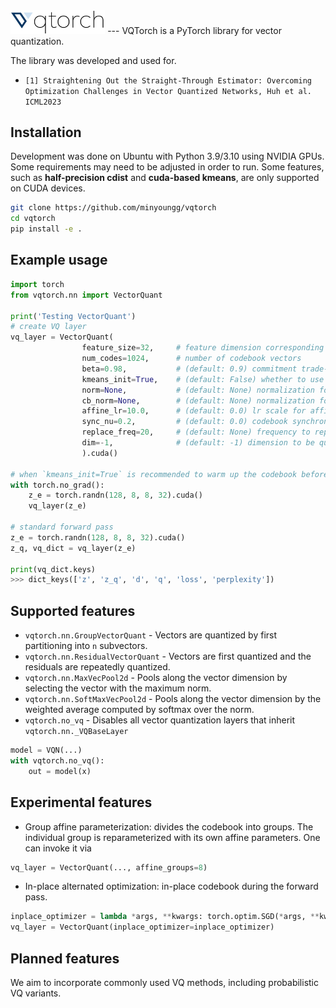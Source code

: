 <img src="./assets/vqtorch-logo.png"  width="30%">
---
VQTorch is a PyTorch library for vector quantization. 

The library was developed and used for.   
- `[1] Straightening Out the Straight-Through Estimator: Overcoming Optimization Challenges in Vector Quantized Networks, Huh et al. ICML2023`

## Installation
Development was done on Ubuntu with Python 3.9/3.10 using NVIDIA GPUs. Some requirements may need to be adjusted in order to run.
Some features, such as <b>half-precision cdist</b> and <b>cuda-based kmeans</b>, are only supported on CUDA devices.

```bash
git clone https://github.com/minyoungg/vqtorch
cd vqtorch
pip install -e .
```

## Example usage
```python
import torch
from vqtorch.nn import VectorQuant

print('Testing VectorQuant')
# create VQ layer
vq_layer = VectorQuant(
                feature_size=32,     # feature dimension corresponding to the vectors
                num_codes=1024,      # number of codebook vectors
                beta=0.98,           # (default: 0.9) commitment trade-off
                kmeans_init=True,    # (default: False) whether to use kmeans++ init
                norm=None,           # (default: None) normalization for the input vectors
                cb_norm=None,        # (default: None) normalization for codebook vectors
                affine_lr=10.0,      # (default: 0.0) lr scale for affine parameters
                sync_nu=0.2,         # (default: 0.0) codebook synchronization contribution
                replace_freq=20,     # (default: None) frequency to replace dead codes
                dim=-1,              # (default: -1) dimension to be quantized
                ).cuda()

# when `kmeans_init=True` is recommended to warm up the codebook before training
with torch.no_grad():
    z_e = torch.randn(128, 8, 8, 32).cuda()
    vq_layer(z_e)

# standard forward pass
z_e = torch.randn(128, 8, 8, 32).cuda()
z_q, vq_dict = vq_layer(z_e)

print(vq_dict.keys)
>>> dict_keys(['z', 'z_q', 'd', 'q', 'loss', 'perplexity'])
```

## Supported features
- `vqtorch.nn.GroupVectorQuant` - Vectors are quantized by first partitioning into `n` subvectors. 
- `vqtorch.nn.ResidualVectorQuant` - Vectors are first quantized and the residuals are repeatedly quantized.
- `vqtorch.nn.MaxVecPool2d` - Pools along the vector dimension by selecting the vector with the maximum norm.
- `vqtorch.nn.SoftMaxVecPool2d` - Pools along the vector dimension by the weighted average computed by softmax over the norm.
- `vqtorch.no_vq` - Disables all vector quantization layers that inherit `vqtorch.nn._VQBaseLayer`
```python
model = VQN(...)
with vqtorch.no_vq():
    out = model(x)
```

## Experimental features
- Group affine parameterization: divides the codebook into groups. The individual group is reparameterized with its own affine parameters. One can invoke it via 
```python
vq_layer = VectorQuant(..., affine_groups=8)
```
- In-place alternated optimization: in-place codebook during the forward pass. 
```python
inplace_optimizer = lambda *args, **kwargs: torch.optim.SGD(*args, **kwargs, lr=50.0, momentum=0.9)
vq_layer = VectorQuant(inplace_optimizer=inplace_optimizer)
```

## Planned features
We aim to incorporate commonly used VQ methods, including probabilistic VQ variants. 
